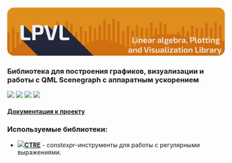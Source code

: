 ![](./docs/images/logo_header.png)


### Библиотека для построения графиков, визуализации и работы с QML Scenegraph с аппаратным ускорением

![](https://img.shields.io/badge/Qt-41CD52?style=for-the-badge&logo=qt&logoColor=white) ![](https://img.shields.io/badge/C%2B%2B-00599C?style=for-the-badge&logo=c%2B%2B&logoColor=white) ![](https://img.shields.io/badge/CMake-064F8C?style=for-the-badge&logo=cmake&logoColor=white) ![](https://img.shields.io/badge/OpenGL-FFFFFF?style=for-the-badge&logo=opengl)

#### [Документация к проекту](https://whs31.github.io/LPVL/)

### Используемые библиотеки:

-  ![](https://avatars.githubusercontent.com/u/6557263?s=16&v=4)[**CTRE**](https://github.com/catppuccin/palette) - *constexpr*-инструменты для работы с регулярными выражениями.

